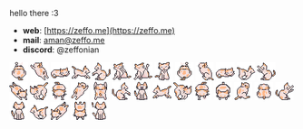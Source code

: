 hello there :3
- **web**: [https://zeffo.me](https://zeffo.me)
- **mail**: aman@zeffo.me
- **discord**: @zeffonian


![1](./sprites/_1.png)
![2](./sprites/_2.png)
![3](./sprites/_3.png)
![4](./sprites/_4.png)
![5](./sprites/_5.png)
![6](./sprites/_6.png)
![7](./sprites/_7.png)
![8](./sprites/_8.png)
![9](./sprites/_9.png)
![10](./sprites/_10.png)
![11](./sprites/_11.png)
![12](./sprites/_12.png)
![13](./sprites/_13.png)
![14](./sprites/_14.png)
![15](./sprites/_15.png)
![16](./sprites/_16.png)
![17](./sprites/_17.png)
![18](./sprites/_18.png)
![19](./sprites/_19.png)
![20](./sprites/_20.png)
![21](./sprites/_21.png)
![22](./sprites/_22.png)
![23](./sprites/_23.png)
![24](./sprites/_24.png)
![25](./sprites/_25.png)
![26](./sprites/_26.png)
![27](./sprites/_27.png)
![28](./sprites/_28.png)
![29](./sprites/_29.png)
![30](./sprites/_30.png)
![31](./sprites/_31.png)
![32](./sprites/_32.png)
